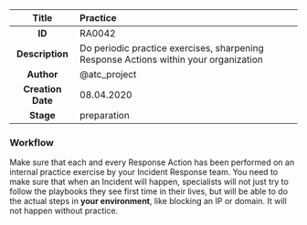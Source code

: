 | Title                       | Practice         |
|:---------------------------:|:--------------------|
| **ID**                      | RA0042            |
| **Description**             | Do periodic practice exercises, sharpening Response Actions within your organization   |
| **Author**                  | @atc_project        |
| **Creation Date**           | 08.04.2020 |
| **Stage**                   | preparation         |

### Workflow

Make sure that each and every Response Action has been performed on an internal practice exercise by your Incident Response team. 
You need to make sure that when an Incident will happen, specialists will not just try to follow the playbooks they see first time in their lives, but will be able to do the actual steps in **your environment**, like blocking an IP or domain. 
It will not happen without practice.
